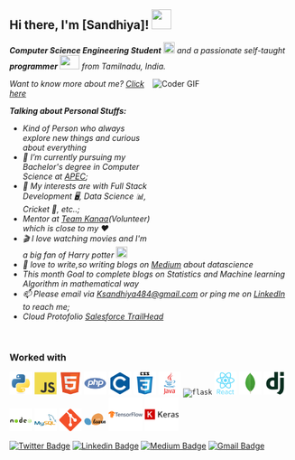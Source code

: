 ## Hi there, I'm [Sandhiya]! <img src="https://raw.githubusercontent.com/TheDudeThatCode/TheDudeThatCode/master/Assets/Hi.gif" width=35 height=35>

<p>
  <em>
     <b>Computer Science Engineering Student</b> <img src="https://user-images.githubusercontent.com/96000268/152629190-febd637b-2703-4d8d-8ac3-c2473d7f12b6.jpg" width=20 height=20> and a passionate self-taught <b>programmer</b> <img src="https://raw.githubusercontent.com/TheDudeThatCode/TheDudeThatCode/master/Assets/Developer.gif" width=35 height=25> from Tamilnadu, India.
  </em>
 </p>

<img align="right" alt="Coder GIF" height=300 width=250 src="https://user-images.githubusercontent.com/96000268/152629190-febd637b-2703-4d8d-8ac3-c2473d7f12b6.jpg" />

<em> Want to know more about me? [Click here](https://www.linkedin.com/in/sandhiya-kumar-534590189//) </em>
<em>
  
**Talking about Personal Stuffs:**

- Kind of Person who always explore new things and curious about everything
- 💼 I’m currently pursuing my Bachelor's degree in Computer Science at [APEC](https://adhiparasakthi.in/);
- 🤔 My interests are with Full Stack Development 🖥️, Data Science 📊, Cricket 🏏, etc..;
-  Mentor at [Team Kanaa](https://teamkanaa.com/)(Volunteer) which is close to my ❤️
- 🎬 I love watching movies and I'm a big fan of Harry potter <img src="https://user-images.githubusercontent.com/96000268/152629444-5b4b6439-ac17-4da0-8ae4-b04bc32677fa.png" width=20 height=20>
- 💬 love to write,so writing blogs on [Medium](https://medium.com/@ksandhiya484) about datascience
- This month Goal to complete blogs on Statistics and Machine learning Algorithm in mathematical way
- 📫 Please email via Ksandhiya484@gmail.com or ping me on [LinkedIn](https://www.linkedin.com/in/sandhiya-kumar-534590189//) to reach me;
- Cloud Protofolio [Salesforce TrailHead](https://trailblazer.me/id/sandhiya18)
<br/> 
</em>

### Worked with 

<code><img height="40" src="https://raw.githubusercontent.com/devicons/devicon/master/icons/python/python-original.svg" title="python"></code>
<code><img height="40" src="https://raw.githubusercontent.com/devicons/devicon/master/icons/javascript/javascript-original.svg" title="javascript"></code>
<code><img height="40" src="https://raw.githubusercontent.com/devicons/devicon/master/icons/html5/html5-original.svg" title="html5"></code>
<code><img height="40" src="https://raw.githubusercontent.com/devicons/devicon/master/icons/php/php-plain.svg" title="php"></code>
<code><img height="40" src="https://raw.githubusercontent.com/devicons/devicon/master/icons/c/c-plain.svg" title="C"></code>
<code><img height="40" src="https://raw.githubusercontent.com/devicons/devicon/master/icons/css3/css3-original-wordmark.svg" title="css3"></code>
<code><img height="40" src="https://raw.githubusercontent.com/devicons/devicon/master/icons/java/java-original-wordmark.svg" title="java"></code>
<code><img height="40" src="https://www.vectorlogo.zone/logos/pocoo_flask/pocoo_flask-icon.svg" title="flask"></code>
<code><img height="40" src="https://raw.githubusercontent.com/devicons/devicon/master/icons/react/react-original-wordmark.svg" title="react"></code>
<code><img height="40" src="https://raw.githubusercontent.com/devicons/devicon/master/icons/mongodb/mongodb-original.svg" title="mongodb"></code>
<code><img height="40" src="https://raw.githubusercontent.com/devicons/devicon/master/icons/django/django-plain.svg" title="django"></code>
<code><img height="40" src="https://raw.githubusercontent.com/devicons/devicon/master/icons/nodejs/nodejs-original-wordmark.svg" title="node.js"></code>
<code><img height="40" src="https://raw.githubusercontent.com/devicons/devicon/master/icons/mysql/mysql-original-wordmark.svg" title="mysql"></code>
<code><img height="40" src="https://raw.githubusercontent.com/devicons/devicon/master/icons/git/git-original.svg" title="git"></code>
<code><img height="40" src="https://raw.githubusercontent.com/github/explore/80688e429a7d4ef2fca1e82350fe8e3517d3494d/topics/scikit-learn/scikit-learn.png" title="sklearn"></code>
<code><img height="60" src="https://raw.githubusercontent.com/devicons/devicon/master/icons/tensorflow/tensorflow-original-wordmark.svg" title="tensorflow"></code>
<code><img height="60" src="https://raw.githubusercontent.com/devicons/devicon/master/icons/keras/keras-original-wordmark.svg" title="keras"></code>









[![Twitter Badge](https://img.shields.io/badge/-@Harshkhatri24-1ca0f1?style=flat-square&labelColor=1ca0f1&logo=twitter&logoColor=white&link=https://twitter.com/Sandhiya_18)](https://twitter.com/Sandhiya_18) 
[![Linkedin Badge](https://img.shields.io/badge/-Sandhiya_18-blue?style=flat-square&logo=Linkedin&logoColor=white&link=https://www.linkedin.com/in/sandhiya-kumar-534590189//)](https://www.linkedin.com/in/sandhiya-kumar-534590189//) 
[![Medium Badge](https://img.shields.io/badge/-@Sandhiya-03a57a?style=flat-square&labelColor=000000&logo=Medium&link=https://medium.com/@ksandhiya484)](https://medium.com/@ksandhiya484)
[![Gmail Badge](https://img.shields.io/badge/-ksandhiya484@gmail.com-c14438?style=flat-square&logo=Gmail&logoColor=white&link=mailto:ksandhiya484@gmail.com)](mailto:ksandhiya484@gmail.com)


